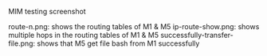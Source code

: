 MIM testing screenshot

route-n.png: shows the routing tables of M1 & M5
ip-route-show.png: shows multiple hops in the routing tables of M1 & M5
successfully-transfer-file.png: shows that M5 get file bash from M1 successfully
